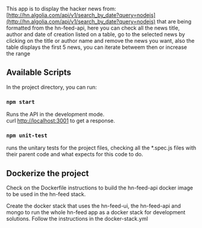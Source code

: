 This app is to display the hacker news from:
[http://hn.algolia.com/api/v1/search_by_date?query=nodejs](http://hn.algolia.com/api/v1/search_by_date?query=nodejs) that are being formatted from the hn-feed-api, here you can check all the news title, author and date of creation listed on a table, go to the selected news by clicking on the title or author name and remove the news you want, also the table displays the first 5 news, you can iterate betweem then or increase the range

## Available Scripts

In the project directory, you can run:

### `npm start`

Runs the API in the development mode.<br />
curl [http://localhost:3001](http://localhost:3001) to get a response.

### `npm unit-test`

runs the unitary tests for the project files, checking all the *.spec.js files with their parent code and what expects for this code to do.

## Dockerize the project

Check on the Dockerfile instructions to build the hn-feed-api docker image to be used in the hn-feed stack.

Create the docker stack that uses the hn-feed-ui, the hn-feed-api and mongo to run the whole hn-feed app as a docker stack for development solutions. Follow the instructions in the docker-stack.yml
